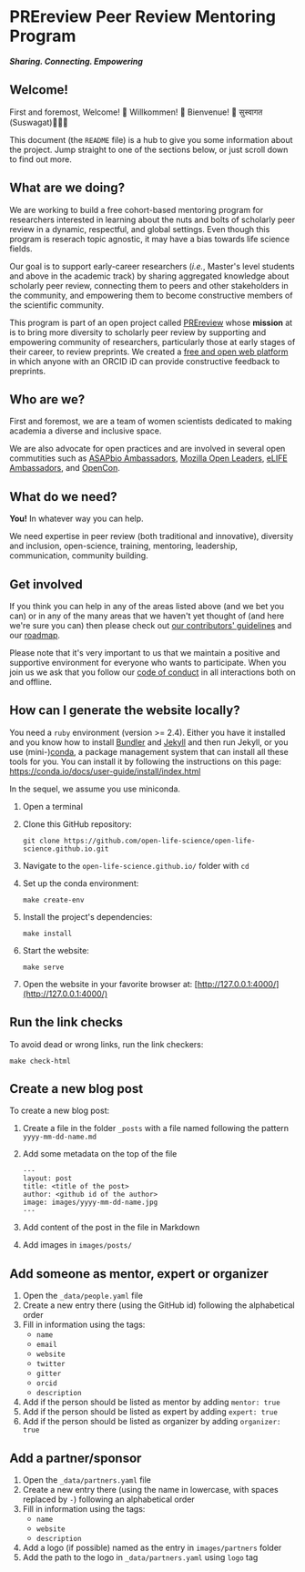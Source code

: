 # PREreview Peer Review Mentoring Program

***Sharing. Connecting. Empowering***

## Welcome!

First and foremost, Welcome! 🎉 Willkommen! 🎊 Bienvenue! 🙏 सुस्वागत (Suswagat)🎈🎈🎈

This document (the `README` file) is a hub to give you some information about the
project. Jump straight to one of the sections below, or just scroll down to find
out more.

## What are we doing?

We are working to build a free cohort-based mentoring program for researchers interested in learning 
about the nuts and bolts of scholarly peer review in a dynamic, respectful, and global 
settings. Even though this program is reserach topic agnostic, it may have a bias towards 
life science fields.

Our goal is to support early-career researchers (*i.e.*, Master's level students and above 
in the academic track) by sharing aggregated knowledge about scholarly peer review, 
connecting them to peers and other stakeholders in the community,
and empowering them to become constructive members of the scientific community.

This program is part of an open project called [PREreview](https://content.prereview.org/about/) whose **mission** at is to bring more diversity to scholarly peer review by supporting and empowering community of researchers, particularly those at early stages of their career, to review preprints. We created a [free and open web platform](https://prereview.org) in which anyone with an ORCID iD can provide constructive feedback to preprints.

## Who are we?

First and foremost, we are a team of women scientists dedicated to making academia a diverse and inclusive space.

We are also advocate for open practices and are involved in several open commutities such as [ASAPbio Ambassadors](https://asapbio.org/asapbio-ambassadors), [Mozilla Open Leaders](https://foundation.mozilla.org/en/opportunity/mozilla-open-leaders/),
[eLIFE Ambassadors](https://elifesciences.org/inside-elife/a946c355/elife-community-ambassadors-243-volunteers-join-the-programme-in-2019), and [OpenCon](https://www.opencon2018.org/). 

## What do we need?

**You!** In whatever way you can help.

We need expertise in peer review (both traditional and innovative), diversity and inclusion, open-science, training, mentoring, leadership, communication, community building.

## Get involved

If you think you can help in any of the areas listed above (and we bet you can)
or in any of the many areas that we haven't yet thought of (and here we're sure
you can) then please check out [our contributors' guidelines](CONTRIBUTING.md)
and our [roadmap](roadmap.md).

Please note that it's very important to us that we maintain a positive and
supportive environment for everyone who wants to participate. When you join us
we ask that you follow our [code of conduct](CODE_OF_CONDUCT.md) in all
interactions both on and offline.

## How can I generate the website locally?

You need a `ruby` environment (version >= 2.4). Either you have it installed and
you know how to install [Bundler](https://bundler.io/) and
[Jekyll](https://jekyllrb.com/) and then run Jekyll, or you use
(mini-)[conda](https://conda.io/docs/index.html), a package management system
that can install all these tools for you. You can install it by following the
instructions on this page: https://conda.io/docs/user-guide/install/index.html

In the sequel, we assume you use miniconda.

1. Open a terminal
2. Clone this GitHub repository:

   ```
   git clone https://github.com/open-life-science/open-life-science.github.io.git
   ```

3. Navigate to the `open-life-science.github.io/` folder with `cd`
4. Set up the conda environment:

   ```
   make create-env
   ```

5. Install the project's dependencies:

   ```
   make install
   ```

6. Start the website:

   ```
   make serve
   ```

7. Open the website in your favorite browser at:
   [http://127.0.0.1:4000/](http://127.0.0.1:4000/)

## Run the link checks

To avoid dead or wrong links, run the link checkers:

```
make check-html
```

## Create a new blog post

To create a new blog post:

1. Create a file in the folder `_posts` with a file named following the pattern `yyyy-mm-dd-name.md`
2. Add some metadata on the top of the file

    ```
    ---
    layout: post
    title: <title of the post>
    author: <github id of the author>
    image: images/yyyy-mm-dd-name.jpg
    ---
    ```

4. Add content of the post in the file in Markdown
3. Add images in `images/posts/`

## Add someone as mentor, expert or organizer

1. Open the `_data/people.yaml` file
2. Create a new entry there (using the GitHub id) following the alphabetical order
3. Fill in information using the tags:
    - `name`
    - `email`
    - `website`
    - `twitter`
    - `gitter`
    - `orcid`
    - `description`
4. Add if the person should be listed as mentor by adding `mentor: true`
5. Add if the person should be listed as expert by adding `expert: true`
6. Add if the person should be listed as organizer by adding `organizer: true`
    
## Add a partner/sponsor

1. Open the `_data/partners.yaml` file
2. Create a new entry there (using the name in lowercase, with spaces replaced by `-`) following an alphabetical order
3. Fill in information using the tags:
    - `name`
    - `website`
    - `description`
4. Add a logo (if possible) named as the entry in `images/partners` folder
5. Add the path to the logo in `_data/partners.yaml` using `logo` tag
